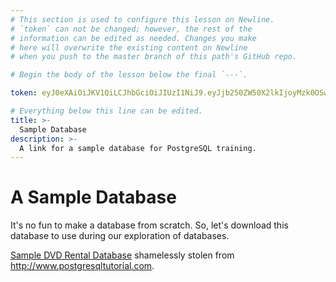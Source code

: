 ```yaml
---
# This section is used to configure this lesson on Newline.
# `token` can not be changed; however, the rest of the
# information can be edited as needed. Changes you make
# here will overwrite the existing content on Newline
# when you push to the master branch of this path's GitHub repo.

# Begin the body of the lesson below the final `---`.

token: eyJ0eXAiOiJKV1QiLCJhbGciOiJIUzI1NiJ9.eyJjb250ZW50X2lkIjoyMzk0OSwiY29udGVudF90eXBlIjoiTGVzc29uIn0.vscZrl5yJH3wtDT1pdN7NEk1u_nebKYywjBewknSvU0

# Everything below this line can be edited.
title: >-
  Sample Database
description: >-
  A link for a sample database for PostgreSQL training.
---
```


# A Sample Database

It's no fun to make a database from scratch. So, let's download this database to
use during our exploration of databases.

[Sample DVD Rental Database](http://bit.ly/2dnqtnr) shamelessly stolen from
http://www.postgresqltutorial.com.
